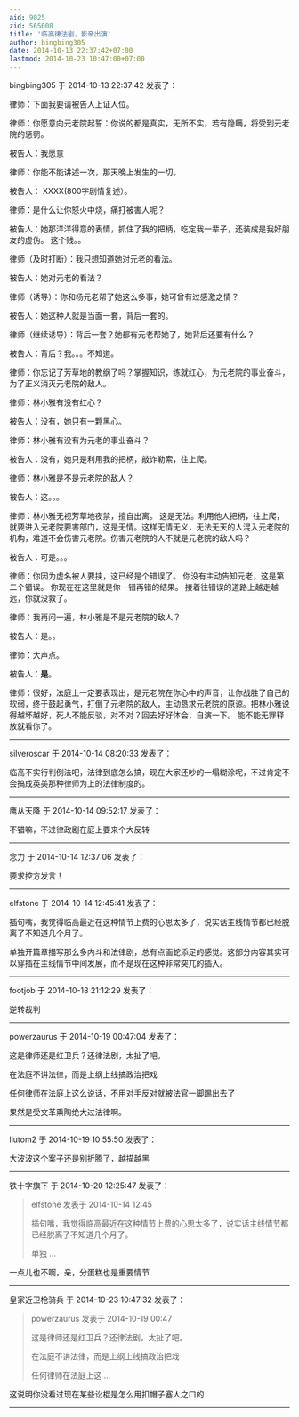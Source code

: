 ```yaml
---
aid: 9025
zid: 565008
title: '临高律法剧，影帝出演'
author: bingbing305
date: 2014-10-13 22:37:42+07:00
lastmod: 2014-10-23 10:47:00+07:00
---
```


bingbing305 于 2014-10-13 22:37:42 发表了：

律师：下面我要请被告人上证人位。

律师：你愿意向元老院起誓：你说的都是真实，无所不实，若有隐瞒，将受到元老院的惩罚。

被告人：我愿意

律师：你能不能讲述一次，那天晚上发生的一切。

被告人： XXXX(800字剧情复述）。

律师：是什么让你怒火中烧，痛打被害人呢？

被告人：她那洋洋得意的表情，抓住了我的把柄，吃定我一辈子，还装成是我好朋友的虚伪。 这个贱。。

律师（及时打断）：我只想知道她对元老的看法。

被告人：她对元老的看法？

律师（诱导）：你和杨元老帮了她这么多事，她可曾有过感激之情？

被告人：她这种人就是当面一套，背后一套的。

律师（继续诱导）：背后一套？她都有元老帮她了，她背后还要有什么？

被告人：背后？我。。。不知道。

律师：你忘记了芳草地的教纲了吗？掌握知识，练就红心，为元老院的事业奋斗，为了正义消灭元老院的敌人。

律师：林小雅有没有红心？

被告人：没有，她只有一颗黑心。

律师：林小雅有没有为元老的事业奋斗？

被告人：没有，她只是利用我的把柄，敲诈勒索，往上爬。

律师：林小雅是不是元老院的敌人？

被告人：这。。。

律师：林小雅无视芳草地夜禁，擅自出离。 这是无法。利用他人把柄，往上爬，就要进入元老院要害部门，这是无情。这样无情无义，无法无天的人混入元老院的机构，难道不会伤害元老院。伤害元老院的人不就是元老院的敌人吗？

被告人：可是。。。

律师：你因为虚名被人要挟，这已经是个错误了。 你没有主动告知元老，这是第二个错误。 你现在在这里就是你一错再错的结果。 接着往错误的道路上越走越远，你就没救了。

律师：我再问一遍，林小雅是不是元老院的敌人？

被告人：是。。

律师：大声点。

被告人：**是**。

律师：很好，法庭上一定要表现出，是元老院在你心中的声音，让你战胜了自己的软弱，终于鼓起勇气，打倒了元老院的敌人，主动恳求元老院的原谅。把林小雅说得越坏越好，死人不能反驳，对不对？回去好好体会，自演一下。 能不能无罪释放就看你了。

---------

silveroscar 于 2014-10-14 08:20:33 发表了：

临高不实行判例法吧，法律到底怎么搞，现在大家还吵的一塌糊涂呢，不过肯定不会搞成英美那种律师为上的法律制度的。

---------

鹰从天降 于 2014-10-14 09:52:17 发表了：

不错嘛，不过律政剧在庭上要来个大反转

---------

念力 于 2014-10-14 12:37:06 发表了：

要求控方发言！

---------

elfstone 于 2014-10-14 12:45:41 发表了：

插句嘴，我觉得临高最近在这种情节上费的心思太多了，说实话主线情节都已经脱离了不知道几个月了。

单独开篇章描写那么多内斗和法律剧，总有点画蛇添足的感觉。这部分内容其实可以穿插在主线情节中间发展，而不是现在这种非常突兀的插入。

---------

footjob 于 2014-10-18 21:12:29 发表了：

逆转裁判

---------

powerzaurus 于 2014-10-19 00:47:04 发表了：

这是律师还是红卫兵？还律法剧，太扯了吧。

在法庭不讲法律，而是上纲上线搞政治把戏

任何律师在法庭上这么说话，不用对手反对就被法官一脚踢出去了

果然是受文革熏陶绝大过法律啊。

---------

liutom2 于 2014-10-19 10:55:50 发表了：

大波波这个案子还是别折腾了，越描越黑

---------

铁十字旗下 于 2014-10-20 12:25:47 发表了：

> elfstone 发表于 2014-10-14 12:45
> 
> 插句嘴，我觉得临高最近在这种情节上费的心思太多了，说实话主线情节都已经脱离了不知道几个月了。
> 
> 单独 ...



一点儿也不啊，亲，分蛋糕也是重要情节

---------

皇家近卫枪骑兵 于 2014-10-23 10:47:32 发表了：

> powerzaurus 发表于 2014-10-19 00:47
> 
> 这是律师还是红卫兵？还律法剧，太扯了吧。
> 
> 在法庭不讲法律，而是上纲上线搞政治把戏
> 
> 任何律师在法庭上这 ...



这说明你没看过现在某些讼棍是怎么用扣帽子塞人之口的

---------

